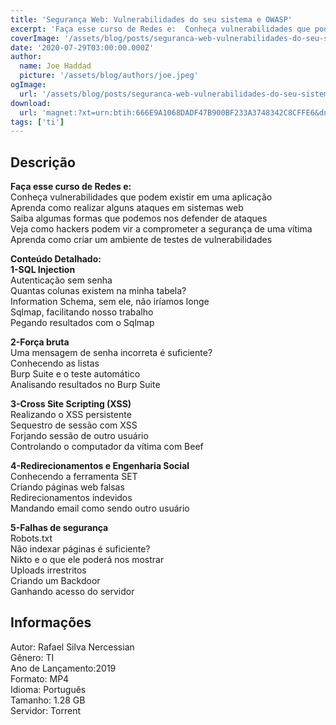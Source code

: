 ```yaml
---
title: 'Segurança Web: Vulnerabilidades do seu sistema e OWASP'
excerpt: 'Faça esse curso de Redes e:  Conheça vulnerabilidades que podem existir em uma aplicação Aprenda como realizar alguns ataques em sistemas web Saiba algumas formas que podemos nos defender de ataques Veja como hackers podem vir a comprometer a segurança de um'
coverImage: '/assets/blog/posts/seguranca-web-vulnerabilidades-do-seu-sistema-e-owasp.jpg'
date: '2020-07-29T03:00:00.000Z'
author:
  name: Joe Haddad
  picture: '/assets/blog/authors/joe.jpeg'
ogImage:
  url: '/assets/blog/posts/seguranca-web-vulnerabilidades-do-seu-sistema-e-owasp.jpg'
download:
  url: 'magnet:?xt=urn:btih:666E9A1068DADF47B900BF233A3748342C8CFFE6&dn=Alura%20-%20Seguran%c3%a7a%20Web&tr=udp%3a%2f%2ftracker.openbittorrent.com%3a1337%2fannounce&tr=udp%3a%2f%2ftracker.opentrackr.org%3a1337%2fannounce'
tags: ['ti']
---
```

<h2>Descrição</h2>
<p></p><p><strong>Faça esse curso de Redes e:</strong><br/>Conheça vulnerabilidades que podem existir em uma aplicação<br/>Aprenda como realizar alguns ataques em sistemas web<br/>Saiba algumas formas que podemos nos defender de ataques<br/>Veja como hackers podem vir a comprometer a segurança de uma vítima<br/>Aprenda como criar um ambiente de testes de vulnerabilidades</p><p><strong>Conteúdo Detalhado:</strong><br/><strong>1-SQL Injection</strong><br/>Autenticação sem senha<br/>Quantas colunas existem na minha tabela?<br/>Information Schema, sem ele, não iríamos longe<br/>Sqlmap, facilitando nosso trabalho<br/>Pegando resultados com o Sqlmap</p><p><strong>2-Força bruta</strong><br/>Uma mensagem de senha incorreta é suficiente?<br/>Conhecendo as listas<br/>Burp Suite e o teste automático<br/>Analisando resultados no Burp Suite</p><p><strong>3-Cross Site Scripting (XSS)</strong><br/>Realizando o XSS persistente<br/>Sequestro de sessão com XSS<br/>Forjando sessão de outro usuário<br/>Controlando o computador da vítima com Beef</p><p><strong>4-Redirecionamentos e Engenharia Social</strong><br/>Conhecendo a ferramenta SET<br/>Criando páginas web falsas<br/>Redirecionamentos indevidos<br/>Mandando email como sendo outro usuário</p><p><strong>5-Falhas de segurança</strong><br/>Robots.txt<br/>Não indexar páginas é suficiente?<br/>Nikto e o que ele poderá nos mostrar<br/>Uploads irrestritos<br/>Criando um Backdoor<br/>Ganhando acesso do servidor</p><h2>Informações</h2><p>Autor: Rafael Silva Nercessian<br/>Gênero: TI<br/>Ano de Lançamento:2019<br/>Formato: MP4<br/>Idioma: Português<br/>Tamanho: 1.28 GB<br/>Servidor: Torrent</p>